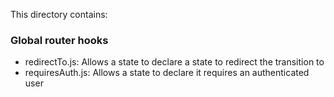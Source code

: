 This directory contains:

### Global router hooks
- redirectTo.js: Allows a state to declare a state to redirect the transition to
- requiresAuth.js: Allows a state to declare it requires an authenticated user